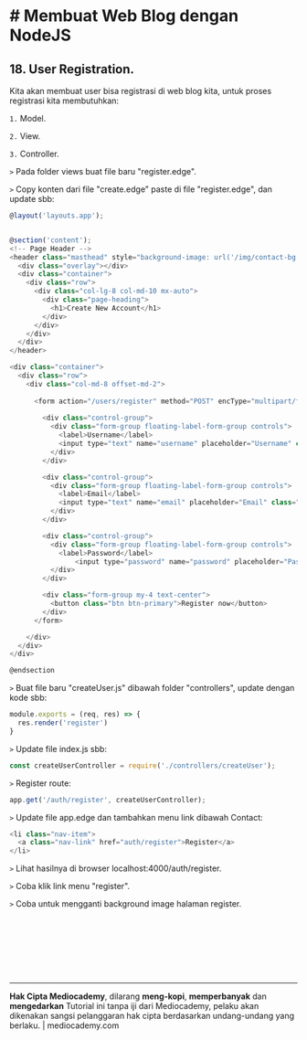 # # Membuat Web Blog dengan NodeJS



## 18. User Registration.



Kita akan membuat user bisa registrasi di web blog kita, untuk proses registrasi kita membutuhkan:

```1.``` Model.

```2.``` View.

```3.``` Controller.



```>``` Pada folder views buat file baru "register.edge". 

```>``` Copy konten dari file "create.edge" paste di file "register.edge", dan update sbb:

```javascript
@layout('layouts.app');


@section('content');
<!-- Page Header -->
<header class="masthead" style="background-image: url('/img/contact-bg.jpg')">
  <div class="overlay"></div>
  <div class="container">
    <div class="row">
      <div class="col-lg-8 col-md-10 mx-auto">
        <div class="page-heading">
          <h1>Create New Account</h1>
        </div>
      </div>
    </div>
  </div>
</header>

<div class="container">
  <div class="row">
    <div class="col-md-8 offset-md-2">
      
      <form action="/users/register" method="POST" encType="multipart/form-data">
        
        <div class="control-group">
          <div class="form-group floating-label-form-group controls">
            <label>Username</label>
            <input type="text" name="username" placeholder="Username" class="form-control">
          </div>
        </div>

        <div class="control-group">
          <div class="form-group floating-label-form-group controls">
            <label>Email</label>
            <input type="text" name="email" placeholder="Email" class="form-control">
          </div>
        </div>

        <div class="control-group">
          <div class="form-group floating-label-form-group controls">
            <label>Password</label>
            	<input type="password" name="password" placeholder="Password" class="form-control">
          </div>
        </div>

        <div class="form-group my-4 text-center">
          <button class="btn btn-primary">Register now</button>
        </div>
      </form>

    </div>
  </div>
</div>

@endsection
```

 

```>``` Buat file baru "createUser.js" dibawah folder "controllers", update dengan kode sbb:

```javascript
module.exports = (req, res) => {
  res.render('register')
}
```

  

```>``` Update file index.js sbb:

``` javascript
const createUserController = require('./controllers/createUser');
```

  ```>``` Register route:

``` javascript
app.get('/auth/register', createUserController);
```



```>``` Update file app.edge dan tambahkan menu link dibawah Contact:

```javascript
<li class="nav-item">
  <a class="nav-link" href="auth/register">Register</a>
</li>
```



```>``` Lihat hasilnya di browser localhost:4000/auth/register.

```>``` Coba klik link menu "register".

```>``` Coba untuk mengganti background image halaman register.



















<br>

<br>

<br>

<br>

<br>

<br>

<hr>

**Hak Cipta Mediocademy**, dilarang **meng-kopi**, **memperbanyak** dan **mengedarkan** Tutorial ini tanpa iji dari Mediocademy,  pelaku akan dikenakan sangsi pelanggaran hak cipta berdasarkan undang-undang yang berlaku. | mediocademy.com


